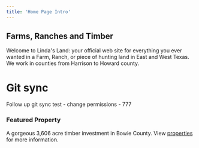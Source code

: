 ```yaml
---
title: 'Home Page Intro'
---
```


## Farms, Ranches and Timber

Welcome to Linda's Land: your official web site for everything you ever wanted in a Farm, Ranch, or piece of hunting land in East and West Texas. We work in counties from Harrison to Howard county.

# Git sync
Follow up git sync test - change permissions - 777

### Featured Property

A gorgeous 3,606 acre timber investment in Bowie County. View [properties](/land) for more information.